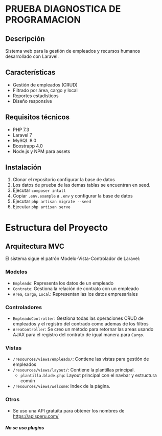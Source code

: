 # PRUEBA DIAGNOSTICA DE PROGRAMACION


## Descripción
Sistema web para la gestión de empleados y recursos humanos desarrollado con Laravel.

## Características
- Gestión de empleados (CRUD)
- Filtrado por área, cargo y local
- Reportes estadísticos
- Diseño responsive

## Requisitos técnicos
- PHP 7.3
- Laravel 7
- MySQL 8.0
- Boostrapp 4.0
- Node.js y NPM para assets

## Instalación
1. Clonar el repositorio
configurar la base de datos
2. Los datos de prueba de las demas tablas se encuentran en seed.
3. Ejecutar `composer intall`
4. Copiar `.env.example` a `.env` y configurar la base de datos
5. Ejecutar `php artisan migrate --seed`
6. Ejecutar `php artisan serve`

# Estructura del Proyecto

## Arquitectura MVC

El sistema sigue el patrón Modelo-Vista-Controlador de Laravel:

### Modelos
- `Empleado`: Representa los datos de un empleado
- `Contrato`: Gestiona la relación de contrato con un empleado
- `Area`, `Cargo`, `Local`: Representan las los datos empresariales

### Controladores
- `EmpleadoController`: Gestiona todas las operaciones CRUD de empleados y el registro del contrado como ademas de los filtros
- `AreaController`:
Se creo un método para
retornar las areas usando AJAX para el registro del contrato
de igual manera para `Cargo`.


### Vistas
- `/resources/views/empleado/`: Contiene las vistas para gestión de empleados
- `/resources/views/layout/`: Contiene la plantillas principal.
  - `plantilla.blade.php`: Layout principal con el navbar y estructura común
- `/resources/views/welcome`:
Index de la página.

### Otros
- Se uso una API gratuita para obtener los nombres de https://apisperu.com/
##### No se uso plugins
